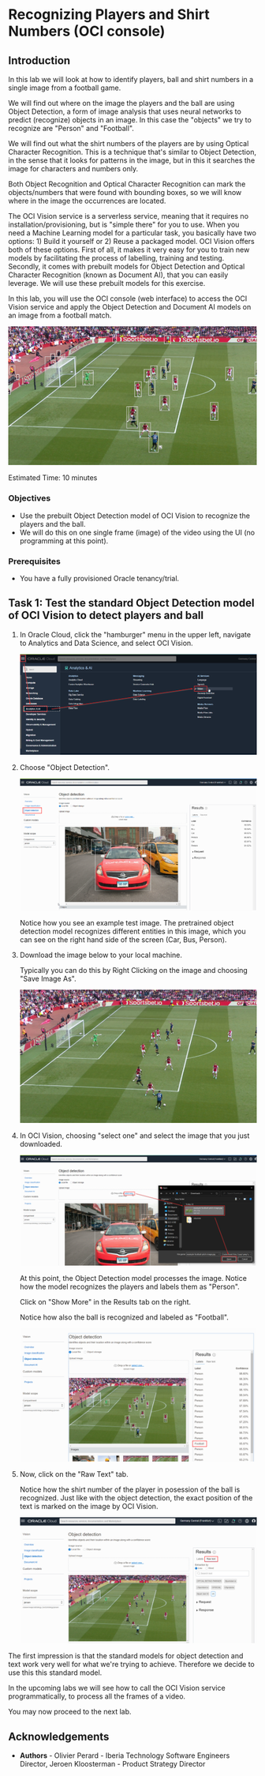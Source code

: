 # Recognizing Players and Shirt Numbers (OCI console)

<!--![Banner](images/banner.png)-->

## Introduction

In this lab we will look at how to identify players, ball and shirt numbers in a single image from a football game.

We will find out where on the image the players and the ball are using Object Detection, a form of image analysis that uses neural networks to predict (recognize) objects in an image. In this case the "objects" we try to recognize are "Person" and "Football".

We will find out what the shirt numbers of the players are by using Optical Character Recognition. This is a technique that's similar to Object Detection, in the sense that it looks for patterns in the image, but in this it searches the image for characters and numbers only.

Both Object Recognition and Optical Character Recognition can mark the objects/numbers that were found with bounding boxes, so we will know where in the image the occurrences are located.
 
The OCI Vision service is a serverless service, meaning that it requires no installation/provisioning, but is "simple there" for you to use. When you need a Machine Learning model for a particular task, you basically have two options: 1) Build it yourself or 2) Reuse a packaged model. OCI Vision offers both of these options. First of all, it makes it very easy for you to train new models by facilitating the process of labelling, training and testing. Secondly, it comes with prebuilt models for Object Detection and Optical Character Recognition (known as Document AI), that you can easily leverage. We will use these prebuilt models for this exercise.

In this lab, you will use the OCI console (web interface) to access the OCI Vision service and apply the Object Detection and Document AI models on an image from a football match. 

![Oracle Console SignIn](images/object-detection.png)

Estimated Time: 10 minutes

### Objectives
- Use the prebuilt Object Detection model of OCI Vision to recognize the players and the ball. 
- We will do this on one single frame (image) of the video using the UI (no programming at this point).

### Prerequisites
- You have a fully provisioned Oracle tenancy/trial.

## Task 1: Test the standard Object Detection model of OCI Vision to detect players and ball

1. In Oracle Cloud, click the "hamburger" menu in the upper left, navigate to Analytics and Data Science, and select OCI Vision.

	![Open OCI Vision](images/open-oci-vision.png)

2. Choose "Object Detection".

	![Open Object Detection](images/open-object-detection.png)

   Notice how you see an example test image. The pretrained object detection model recognizes different entities in this image, which you can see on the right hand side of the screen (Car, Bus, Person).

2. Download the image below to your local machine. 

   Typically you can do this by Right Clicking on the image and choosing "Save Image As".

	![Example image of football pitch](images/example-football-pitch-image.jpg)

3. In OCI Vision, choosing "select one" and select the image that you just downloaded.

	![Upload example image](images/upload-example-image.png)

   At this point, the Object Detection model processes the image.
   Notice how the model recognizes the players and labels them as "Person".

   Click on "Show More" in the Results tab on the right.

   Notice how also the ball is recognized and labeled as "Football".

   ![Result](images/result.png)

4. Now, click on the "Raw Text" tab.

   Notice how the shirt number of the player in posession of the ball is recognized. 
   Just like with the object detection, the exact position of the text is marked on the image by OCI Vision.

   ![Result](images/text.png)

The first impression is that the standard models for object detection and text work very well for what we're trying to achieve. Therefore we decide to use this this standard model.

In the upcoming labs we will see how to call the OCI Vision service programmatically, to process all the frames of a video.

You may now proceed to the next lab.

## Acknowledgements
* **Authors** - Olivier Perard - Iberia Technology Software Engineers Director, Jeroen Kloosterman - Product Strategy Director
